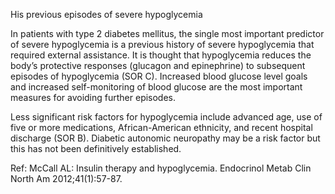 His previous episodes of severe hypoglycemia

In patients with type 2 diabetes mellitus, the single most important predictor of severe hypoglycemia is a previous history of severe hypoglycemia that required external assistance. It is thought that hypoglycemia reduces the body’s protective responses (glucagon and epinephrine) to subsequent episodes of hypoglycemia (SOR C). Increased blood glucose level goals and increased self-monitoring of blood glucose are the most important measures for avoiding further episodes.

Less significant risk factors for hypoglycemia include advanced age, use of five or more medications, African-American ethnicity, and recent hospital discharge (SOR B). Diabetic autonomic neuropathy may be a risk factor but this has not been definitively established.

Ref: McCall AL: Insulin therapy and hypoglycemia. Endocrinol Metab Clin North Am 2012;41(1):57-87.